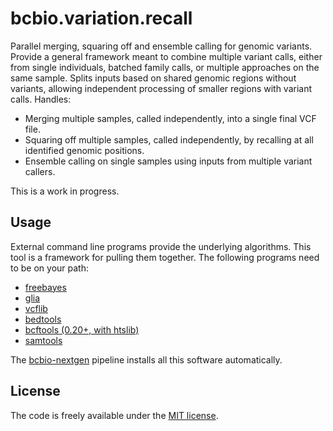 # bcbio.variation.recall

Parallel merging, squaring off and ensemble calling for genomic variants.
Provide a general framework meant to combine multiple variant calls, either from
single individuals, batched family calls, or multiple approaches on the same
sample. Splits inputs based on shared genomic regions without variants, allowing
independent processing of smaller regions with variant calls. Handles:

- Merging multiple samples, called independently, into a single final VCF file.
- Squaring off multiple samples, called independently, by recalling at all
  identified genomic positions.
- Ensemble calling on single samples using inputs from multiple variant callers.

This is a work in progress.

## Usage

External command line programs provide the underlying algorithms. This tool
is a framework for pulling them together. The following programs need to
be on your path:

- [freebayes][freebayes]
- [glia][glia]
- [vcflib][vcflib]
- [bedtools][bedtools]
- [bcftools (0.20+, with htslib)][bcftools]
- [samtools][samtools]

The [bcbio-nextgen][bcbio-nextgen] pipeline installs all this software automatically.

[bcbio-nextgen]: https://github.com/chapmanb/bcbio-nextgen
[bedtools]: http://bedtools.readthedocs.org/en/latest/
[vcflib]: https://github.com/ekg/vcflib
[bcftools]: https://github.com/samtools/bcftools
[freebayes]: https://github.com/ekg/freebayes
[glia]: https://github.com/ekg/glia
[samtools]: http://samtools.sourceforge.net/

## License

The code is freely available under the [MIT license][l1].

[l1]: http://www.opensource.org/licenses/mit-license.html
